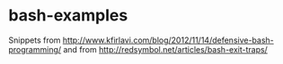 # bash-examples
Snippets from http://www.kfirlavi.com/blog/2012/11/14/defensive-bash-programming/
and from http://redsymbol.net/articles/bash-exit-traps/
